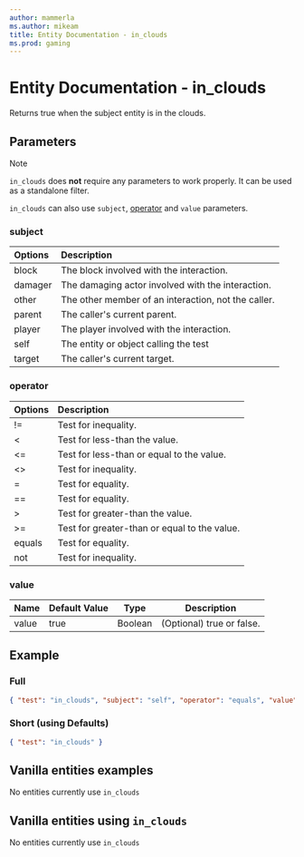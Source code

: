 ```yaml
---
author: mammerla
ms.author: mikeam
title: Entity Documentation - in_clouds
ms.prod: gaming
---
```


# Entity Documentation - in_clouds

Returns true when the subject entity is in the clouds.

## Parameters

> [!Note]
> `in_clouds` does **not** require any parameters to work properly. It can be used as a standalone filter.
>
> `in_clouds` can also use `subject`, [operator](../Definitions/NestedTables/operator.md) and `value` parameters.

### subject

| Options| Description |
|:-----------|:-----------|
| block| The block involved with the interaction. |
| damager| The damaging actor involved with the interaction. |
| other| The other member of an interaction, not the caller. |
| parent| The caller's current parent. |
| player| The player involved with the interaction. |
| self| The entity or object calling the test |
| target| The caller's current target. |

### operator

| Options| Description |
|:-----------|:-----------|
| !=| Test for inequality. |
| <| Test for less-than the value. |
| <=| Test for less-than or equal to the value. |
| <>| Test for inequality. |
| =| Test for equality. |
| ==| Test for equality. |
| >| Test for greater-than the value. |
| >=| Test for greater-than or equal to the value. |
| equals| Test for equality. |
| not| Test for inequality. |

### value

|Name |Default Value  |Type  |Description  |
|---------|---------|---------|---------|
|value |true |Boolean |(Optional) true or false. |

## Example

### Full

```json
{ "test": "in_clouds", "subject": "self", "operator": "equals", "value": true }
```

### Short (using Defaults)

```json
{ "test": "in_clouds" }
```

## Vanilla entities examples

No entities currently use `in_clouds`

## Vanilla entities using `in_clouds`

No entities currently use `in_clouds`
